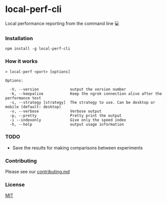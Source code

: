 local-perf-cli
=====

Local performance reporting from the command line 💻

### Installation

```
npm install -g local-perf-cli
```

### How it works

```
> local-perf <port> [options]

Options:

  -V, --version              output the version number
  -k, --keepalive            Keep the ngrok connection alive after the performance test
  -s, --strategy [strategy]  The strategy to use. Can be desktop or mobile (default: desktop)
  -v, --verbose              Verbose output
  -p, --pretty               Pretty print the output
  -i --indexonly             Give only the speed index
  -h, --help                 output usage information

```

### TODO

* Save the results for making comparisons between experiments

### Contributing

Please see our [contributing.md](https://github.com/moigonzalez/local-perf-cli/blob/master/contributing.md)

### License

[MIT](https://mit-license.org/)
